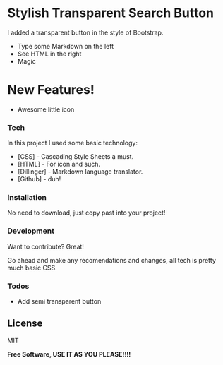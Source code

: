 # Stylish Transparent Search Button


I added a transparent button in the style of Bootstrap.

  - Type some Markdown on the left
  - See HTML in the right
  - Magic

# New Features!

  - Awesome little icon

### Tech

In this project I used some basic technology:

* [CSS] - Cascading Style Sheets a must.
* [HTML] - For icon and such.
* [Dillinger] - Markdown language translator.
* [Github] - duh!

### Installation

No need to download, just copy past into your project!

### Development

Want to contribute? Great!

Go ahead and make any recomendations and changes, all tech is pretty much basic CSS.

### Todos

 - Add semi transparent button

License
----

MIT


**Free Software, USE IT AS YOU PLEASE!!!!**

